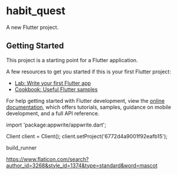 # habit_quest

A new Flutter project.

## Getting Started

This project is a starting point for a Flutter application.

A few resources to get you started if this is your first Flutter project:

- [Lab: Write your first Flutter app](https://docs.flutter.dev/get-started/codelab)
- [Cookbook: Useful Flutter samples](https://docs.flutter.dev/cookbook)

For help getting started with Flutter development, view the
[online documentation](https://docs.flutter.dev/), which offers tutorials,
samples, guidance on mobile development, and a full API reference.

import 'package:appwrite/appwrite.dart';

Client client = Client();
client.setProject('6772d4a9001f92eafb15');

build_runner


https://www.flaticon.com/search?author_id=3268&style_id=1374&type=standard&word=mascot